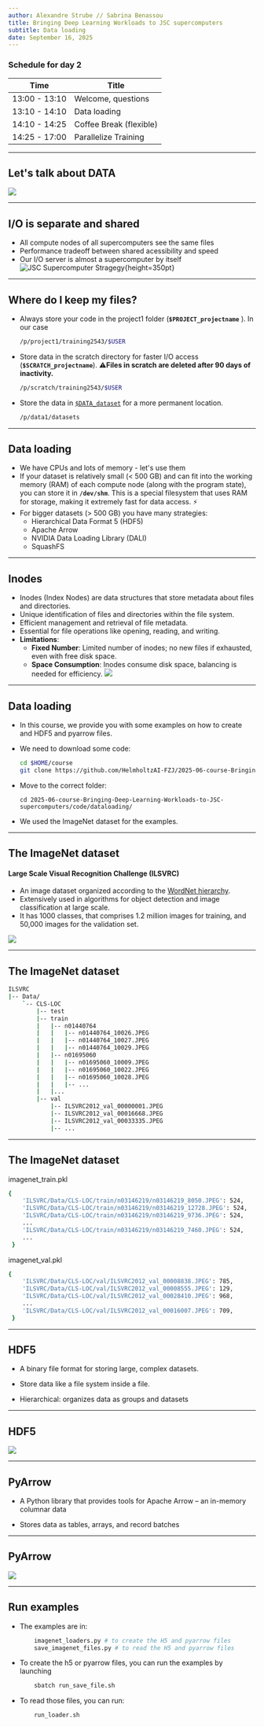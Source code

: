 ```yaml
---
author: Alexandre Strube // Sabrina Benassou 
title: Bringing Deep Learning Workloads to JSC supercomputers
subtitle: Data loading
date: September 16, 2025
---
```


### Schedule for day 2

| Time          | Title                |
| ------------- | -----------          |
| 13:00 - 13:10 | Welcome, questions   |
| 13:10 - 14:10 | Data loading |
| 14:10 - 14:25 | Coffee Break (flexible) |
| 14:25 - 17:00 | Parallelize Training |

---

## Let's talk about DATA

![](images/data.jpeg)

--- 

## I/O is separate and shared

- All compute nodes of all supercomputers see the same files
- Performance tradeoff between shared acessibility and speed
- Our I/O server is almost a supercomputer by itself
    ![JSC Supercomputer Stragegy](images/machines.png){height=350pt}

---

## Where do I keep my files?

- Always store your code in the project1 folder (**`$PROJECT_projectname`** ). In our case 

    ```bash
    /p/project1/training2543/$USER
    ```

- Store data in the scratch directory for faster I/O access (**`$SCRATCH_projectname`**). ⚠️**Files in scratch are deleted after 90 days of inactivity.**
    
    ```bash
    /p/scratch/training2543/$USER
    ```

- Store the data in [`$DATA_dataset`](https://judoor.fz-juelich.de/projects/datasets/) for a more permanent location. 

    ```bash
    /p/data1/datasets
    ```

---

## Data loading

- We have CPUs and lots of memory - let's use them
- If your dataset is relatively small (< 500 GB) and can fit into the working memory (RAM) of each compute node (along with the program state), you can store it in **``/dev/shm``**. This is a special filesystem that uses RAM for storage, making it extremely fast for data access. ⚡️
- For bigger datasets (> 500 GB) you have many strategies:
    - Hierarchical Data Format 5 (HDF5)
    - Apache Arrow
    - NVIDIA Data Loading Library (DALI)
    - SquashFS


---

## Inodes 
- Inodes (Index Nodes) are data structures that store metadata about files and directories.
- Unique identification of files and directories within the file system.
- Efficient management and retrieval of file metadata.
- Essential for file operations like opening, reading, and writing.
- **Limitations**:
  - **Fixed Number**: Limited number of inodes; no new files if exhausted, even with free disk space.
  - **Space Consumption**: Inodes consume disk space, balancing is needed for efficiency.
![](images/inodes.png)

---

## Data loading

- In this course, we provide you with some examples on how to create and HDF5 and pyarrow files.

- We need to download some code:

    ```bash
    cd $HOME/course
    git clone https://github.com/HelmholtzAI-FZJ/2025-06-course-Bringing-Deep-Learning-Workloads-to-JSC-supercomputers.git
    ```

- Move to the correct folder:

    ```
    cd 2025-06-course-Bringing-Deep-Learning-Workloads-to-JSC-supercomputers/code/dataloading/
    ```

- We used the ImageNet dataset for the examples.

---

## The ImageNet dataset
#### Large Scale Visual Recognition Challenge (ILSVRC)
- An image dataset organized according to the [WordNet hierarchy](https://wordnet.princeton.edu). 
- Extensively used in algorithms for object detection and image classification at large scale. 
- It has 1000 classes, that comprises 1.2 million images for training, and 50,000 images for the validation set.

![](images/imagenet_banner.jpeg)

---

## The ImageNet dataset

```bash
ILSVRC
|-- Data/
    `-- CLS-LOC
        |-- test
        |-- train
        |   |-- n01440764
        |   |   |-- n01440764_10026.JPEG
        |   |   |-- n01440764_10027.JPEG
        |   |   |-- n01440764_10029.JPEG
        |   |-- n01695060
        |   |   |-- n01695060_10009.JPEG
        |   |   |-- n01695060_10022.JPEG
        |   |   |-- n01695060_10028.JPEG
        |   |   |-- ...
        |   |...
        |-- val
            |-- ILSVRC2012_val_00000001.JPEG  
            |-- ILSVRC2012_val_00016668.JPEG  
            |-- ILSVRC2012_val_00033335.JPEG      
            |-- ...
```
---

## The ImageNet dataset
imagenet_train.pkl

```bash 
{
    'ILSVRC/Data/CLS-LOC/train/n03146219/n03146219_8050.JPEG': 524,
    'ILSVRC/Data/CLS-LOC/train/n03146219/n03146219_12728.JPEG': 524,
    'ILSVRC/Data/CLS-LOC/train/n03146219/n03146219_9736.JPEG': 524,
    ...
    'ILSVRC/Data/CLS-LOC/train/n03146219/n03146219_7460.JPEG': 524,
    ...
 }
```

imagenet_val.pkl

```bash
{
    'ILSVRC/Data/CLS-LOC/val/ILSVRC2012_val_00008838.JPEG': 785,
    'ILSVRC/Data/CLS-LOC/val/ILSVRC2012_val_00008555.JPEG': 129,
    'ILSVRC/Data/CLS-LOC/val/ILSVRC2012_val_00028410.JPEG': 968,
    ...
    'ILSVRC/Data/CLS-LOC/val/ILSVRC2012_val_00016007.JPEG': 709,
 }
```

---

## HDF5

- A binary file format for storing large, complex datasets.

- Store data like a file system inside a file.

- Hierarchical: organizes data as groups and datasets

---

## HDF5

![](images/hdf5.png)

---

## PyArrow

- A Python library that provides tools for Apache Arrow – an in-memory columnar data

- Stores data as tables, arrays, and record batches

---

## PyArrow

![](images/pyarrow.png)


--- 

## Run examples

- The examples are in: 

    ```bash 
        imagenet_loaders.py # to create the H5 and pyarrow files  
        save_imagenet_files.py # to read the H5 and pyarrow files
    ```

- To create the h5 or pyarrow files, you can run the examples by launching 

    ```bash 
        sbatch run_save_file.sh
    ```
    
- To read those files, you can run:

    ```bash 
        run_loader.sh
    ```
